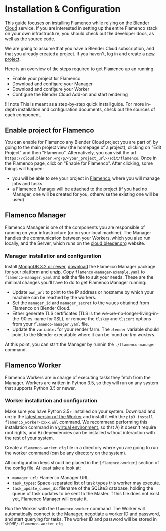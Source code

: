 # Installation & Configuration

This guide focuses on installing Flamenco while relying on the
[Blender Cloud](https://cloud.blender.org/) service. If you are interested in setting up the entire
Flamenco stack on your own infrastructure, you should check out the developer docs, as well as the
source code.

We are going to assume that you have a Blender Cloud subscription, and that you already created a
project. If you haven't, log in and create a [new project](https://cloud.blender.org/p/).

Here is an overview of the steps required to get Flamenco up an running.

- Enable your project for Flamenco
- Download and configure your Manager
- Download and configure your Worker
- Configure the Blender Cloud Add-on and start rendering


!!! note
    This is meant as a step-by-step quick install guide. For more in-depth installation and
    configuration documents, check out the sources of each component.


## Enable project for Flamenco

You can enable for Flamenco any Blender Cloud project you are part of, by going to the main project
view (the homepage of a project), clicking on "Edit Project" and then "Flamenco". Alternatively,
you can visit the url `https://cloud.blender.org/p/<your_project_url>/edit/flamenco`.
Once in the Flamenco page, click on "Enable for Flamenco". After clicking, some things will happen:

- you will be able to see your project in [Flamenco](https://cloud.blender.org/flamenco/), where you
  will manage jobs and tasks
- a Flamenco Manager will be attached to the project (if you had no Manager, one will be created
  for you, otherwise the existing one will be used)


## Flamenco Manager

Flamenco Manager is one of the components you are responsible of running on your infrastructure
(or on your local machine). The Manager handles the communication between your Workers, which you
also run locally, and the Server, which runs on the [cloud.blender.org]() website.


### Manager installation and configuration

Install [MongoDB 3.2 or newer](https://docs.mongodb.com/manual/administration/install-community/),
[download](https://www.flamenco.io/download/) the Flamenco Manager package for your platform and
unzip. Copy `flamenco-manager-example.yaml` to `flamenco-manager.yaml` and edit the file to suit
your needs.
These are the minimal changes you'll have to do to get Flamenco Manager running:

- Update `own_url` to point to the IP address or hostname by which your machine can be reached by
  the workers.
- Set the `manager_id` and `manager_secret` to the values obtained from Flamenco on Blender Cloud.
- Either generate TLS certificates (TLS is the we-are-no-longer-living-in-the-90ies-name for SSL),
  or remove the `tlskey` and `tlscert` options from your `flamenco-manager.yaml` file.
- Update the `variables` for your render farm. The `blender` variable should point to the Blender
  executable where it can be found *on the workers*.

At this point, you can start the Manager by runnin the `./flamenco-manager` command.


## Flamenco Worker

Flamenco Workers are in charge of executing tasks they fetch from the Manager. Workers are written
in Python 3.5, so they will run on any system that supports Python 3.5 or newer.


### Worker installation and configuration

Make sure you have Python 3.5+ installed on your system. Download and unzip the [latest version of
the Worker](https://www.flamenco.io/download/) and install it with the  `pip3 install
flamenco_worker-xxxx.whl` command. We recommend performing this installation command in a
[virtual environment](https://docs.python.org/3.5/library/venv.html), so that A) it doesn't require
root rights, and B) dependencies can be installed without interaction with the rest of your system.

Create a `flamenco-worker.cfg` file in a directory where you are going to run the worker command
(can be any directory on the system).

All configuration keys should be placed in the `[flamenco-worker]` section of the config file.
At least take a look at:

- `manager_url`: Flamenco Manager URL.
- `task_types`: Space-separated list of task types this worker may execute.
- `task_update_queue_db`: filename of the SQLite3 database, holding the queue of task updates to be
  sent to the Master. If this file does not exist yet, Flamenco Manager will create it.

Run the Worker with the `flamenco-worker` command. The Worker will automatically connect to the
Manager, negotiate a worker ID and password, and start querying for tasks. The worker ID and
password will be stored in `$HOME/.flamenco-worker.cfg`
